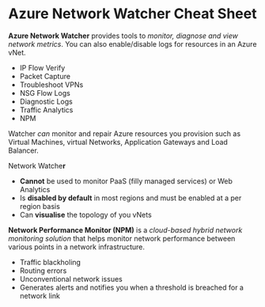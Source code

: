# Azure Network Watcher Cheat Sheet

**Azure Network Watcher** provides tools to *monitor, diagnose and view network metrics*.  You can also enable/disable logs for resources in an Azure vNet.

- IP Flow Verify
- Packet Capture
- Troubleshoot VPNs
- NSG Flow Logs
- Diagnostic Logs
- Traffic Analytics
- NPM

Watcher *can* monitor and repair Azure resources you provision such as Virtual Machines, virtual Networks, Application Gateways and Load Balancer.

Network Watche**r**

- **Cannot** be used to monitor PaaS (filly managed services) or Web Analytics
- Is **disabled by default** in most regions and must be enabled at a per region basis
- Can **visualise** the topology of you vNets

**Network Performance Monitor (NPM)** is a *cloud-based hybrid network monitoring solution* that helps monitor network performance between various points in a network infrastructure.

- Traffic blackholing
- Routing errors
- Unconventional network issues
- Generates alerts and notifies you when a threshold is breached for a network link